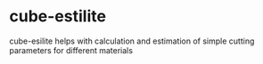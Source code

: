 # cube-estilite
cube-esilite helps with calculation and estimation of simple cutting parameters for different materials
